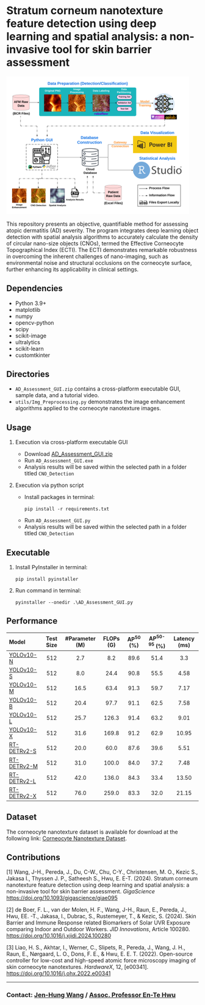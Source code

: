 # **Stratum corneum nanotexture feature detection using deep learning and spatial analysis: a non-invasive tool for skin barrier assessment**

<img src="./source/Overview.png" alt="Data Processing" width="95%" />

This repository presents an objective, quantifiable method for assessing atopic dermatitis (AD) severity. The program integrates deep learning object detection with spatial analysis algorithms to accurately calculate the density of circular nano-size objects (CNOs), termed the Effective Corneocyte Topographical Index (ECTI). The ECTI demonstrates remarkable robustness in overcoming the inherent challenges of nano-imaging, such as environmental noise and structural occlusions on the corneocyte surface, further enhancing its applicability in clinical settings.

## **Dependencies**
- Python 3.9+
- matplotlib
- numpy
- opencv-python
- scipy
- scikit-image
- ultralytics
- scikit-learn
- customtkinter

## **Directories**
- `AD_Assessment_GUI.zip` contains a cross-platform executable GUI, sample data, and a tutorial video.
- `utils/Img_Preprocessing.py` demonstrates the image enhancement algorithms applied to the corneocyte nanotexture images.

## **Usage**
1. Execution via cross-platform executable GUI
    - Download [AD_Assessment_GUI.zip](https://huggingface.co/jenhung/ECTI_Assessment_GUI)
    - Run `AD_Assessment_GUI.exe`
    - Analysis results will be saved within the selected path in a folder titled `CNO_Detection`

2. Execution via python script
    - Install packages in terminal:
        ```    
        pip install -r requirements.txt
        ```
    - Run `AD_Assessment_GUI.py`
    - Analysis results will be saved within the selected path in a folder titled `CNO_Detection`

## **Executable**

1. Install PyInstaller in terminal:
                
    ```    
    pip install pyinstaller
    ```
   
2. Run command in terminal:

    ```    
    pyinstaller --onedir .\AD_Assessment_GUI.py
    ```
   
## **Performance**

| Model                                                                   | Test Size | #Parameter (M) | FLOPs (G) | AP<sup>50</sup> (%) | AP<sup>50-95</sup> (%) | Latency (ms) |
|:------------------------------------------------------------------------|:---------:|:--------------:|:---------:|:-------------------:|:----------------------:|:------------:|
| [YOLOv10-N](https://huggingface.co/jenhung/CNO_Detection_YOLOv10-N)     |    512    |      2.7       |    8.2    |        89.6         |          51.4          |     3.3      |
| [YOLOv10-S](https://huggingface.co/jenhung/CNO_Detection_YOLOv10-S)     |    512    |      8.0       |   24.4    |        90.8         |          55.5          |     4.58     |
| [YOLOv10-M](https://huggingface.co/jenhung/CNO_Detection_YOLOv10-M)     |    512    |      16.5      |   63.4    |        91.3         |          59.7          |     7.17     |
| [YOLOv10-B](https://huggingface.co/jenhung/CNO_Detection_YOLOv10-B)     |    512    |      20.4      |   97.7    |        91.1         |          62.5          |     7.58     |
| [YOLOv10-L](https://huggingface.co/jenhung/CNO_Detection_YOLOv10-L)     |    512    |      25.7      |   126.3   |        91.4         |          63.2          |     9.01     |
| [YOLOv10-X](https://huggingface.co/jenhung/CNO_DETECTION_YOLOv10-X)     |    512    |      31.6      |   169.8   |        91.2         |          62.9          |    10.95     |
| [RT-DETRv2-S](https://huggingface.co/jenhung/CNO_Detection_RT-DETRv2-S) |    512    |      20.0      |   60.0    |        87.6         |          39.6          |     5.51     |
| [RT-DETRv2-M](https://huggingface.co/jenhung/CNO_Detection_RT-DETRv2-m) |    512    |      31.0      |   100.0   |        84.0         |          37.2          |     7.48     |
| [RT-DETRv2-L](https://huggingface.co/jenhung/CNO_Detection_RT-DETRv2-L) |    512    |      42.0      |   136.0   |        84.3         |          33.4          |    13.50     |
| [RT-DETRv2-X](https://huggingface.co/jenhung/CNO_Detection_RT-DETRv2-X) |    512    |      76.0      |   259.0   |        83.3         |          32.0          |    21.15     |

## **Dataset**
The corneocyte nanotexture dataset is available for download at the following link: [Corneocyte Nanotexture Dataset](https://huggingface.co/datasets/jenhung/Corneocyte_Nanotexture_Dataset).

## **Contributions**

[1] Wang, J-H., Pereda, J., Du, C-W., Chu, C-Y., Christensen, M. O., Kezic S., Jakasa I., Thyssen J. P., Satheesh S., Hwu, E. E-T. (2024). Stratum corneum nanotexture feature detection using deep learning and spatial analysis: a non-invasive tool for skin barrier assessment. *GigaScience* https://doi.org/10.1093/gigascience/giae095

[2] de Boer, F. L., van der Molen, H. F., Wang, J-H., Raun, E., Pereda, J., Hwu, EE. -T., Jakasa, I., Dubrac, S., Rustemeyer, T., & Kezic, S. (2024). Skin Barrier and Immune Response related Biomarkers of Solar UVR Exposure comparing Indoor and Outdoor Workers. *JID Innovations*, Article 100280. https://doi.org/10.1016/j.xjidi.2024.100280

[3] Liao, H. S., Akhtar, I., Werner, C., Slipets, R., Pereda, J., Wang, J. H., Raun, E., Nørgaard, L. O., Dons, F. E., & Hwu, E. E. T. (2022). Open-source controller for low-cost and high-speed atomic force microscopy imaging of skin corneocyte nanotextures. *HardwareX*, 12, [e00341]. https://doi.org/10.1016/j.ohx.2022.e00341

----

### Contact: [Jen-Hung Wang](mailto:jenhw@dtu.dk) / [Assoc. Professor En-Te Hwu](mailto:etehw@dtu.dk)
